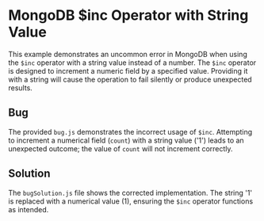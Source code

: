 # MongoDB $inc Operator with String Value

This example demonstrates an uncommon error in MongoDB when using the `$inc` operator with a string value instead of a number.  The `$inc` operator is designed to increment a numeric field by a specified value. Providing it with a string will cause the operation to fail silently or produce unexpected results.

## Bug
The provided `bug.js` demonstrates the incorrect usage of `$inc`. Attempting to increment a numerical field (`count`) with a string value ('1') leads to an unexpected outcome; the value of `count` will not increment correctly.

## Solution
The `bugSolution.js` file shows the corrected implementation.  The string '1' is replaced with a numerical value (1), ensuring the `$inc` operator functions as intended.